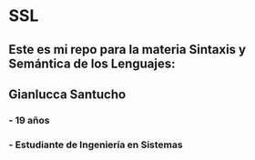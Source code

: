 # SSL
## Este es mi repo para la materia Sintaxis y Semántica de los Lenguajes: ##

## Gianlucca Santucho ##

### - 19 años ###
### - Estudiante de Ingeniería en Sistemas ###
